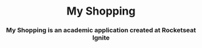 <h1 align="center"> My Shopping</h1>

<h3 align="center"><strong>My Shopping</strong> is an academic application created at Rocketseat Ignite</h3>
